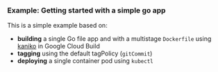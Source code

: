 ### Example: Getting started with a simple go app

This is a simple example based on:

* **building** a single Go file app and with a multistage `Dockerfile` using [kaniko](https://github.com/GoogleContainerTools/kaniko) in Google Cloud Build
* **tagging** using the default tagPolicy (`gitCommit`)
* **deploying** a single container pod using `kubectl`
